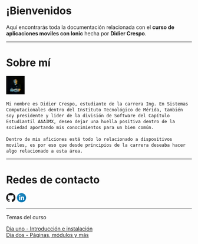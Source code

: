 # ¡Bienvenidos

Aquí encontrarás toda la documentación relacionada con el **curso de aplicaciones moviles con Ionic** hecha por **Didier Crespo**.

---

# Sobre mí

<img src="assets/img/djcrespo.jpg" width="10%" height="auto">

    Mi nombre es Didier Crespo, estudiante de la carrera Ing. En Sistemas Computacionales dentro del Instituto Tecnológico de Mérida, también soy presidente y lider de la división de Software del Capítulo Estudiantil AAAIMX, deseo dejar una huella positiva dentro de la sociedad aportando mis conocimientos para un bien común.

    Dentro de mis aficiones está todo lo relacionado a dispositivos moviles, es por eso que desde principios de la carrera deseaba hacer algo relacionado a esta área.

---

# Redes de contacto

<a href="https://github.com/DJCrespo" target="_blank"><img src="assets/img/github.png" width="5%" height="auto"></a> <a href="https://www.linkedin.com/in/didier-crespo-castilla-912964164/" target="_blank"><img src="assets/img/linkedin.png" width="5%" height="auto"></a>

---

Temas del curso

[Día uno - Introducción e instalación](day-1.md)\
[Día dos - Páginas, módulos y más](day-2.md)

